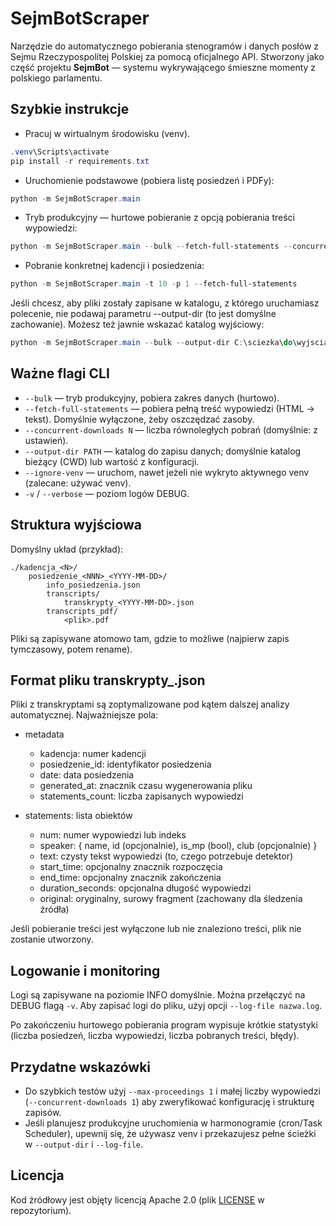 # SejmBotScraper

Narzędzie do automatycznego pobierania stenogramów i danych posłów z Sejmu Rzeczypospolitej Polskiej za pomocą
oficjalnego API. Stworzony jako część projektu **SejmBot** — systemu wykrywającego śmieszne momenty z polskiego
parlamentu.

## Szybkie instrukcje

- Pracuj w wirtualnym środowisku (venv).

```powershell
.venv\Scripts\activate
pip install -r requirements.txt
```

- Uruchomienie podstawowe (pobiera listę posiedzeń i PDFy):

```powershell
python -m SejmBotScraper.main
```

- Tryb produkcyjny — hurtowe pobieranie z opcją pobierania treści wypowiedzi:

```powershell
python -m SejmBotScraper.main --bulk --fetch-full-statements --concurrent-downloads 4
```

- Pobranie konkretnej kadencji i posiedzenia:

```powershell
python -m SejmBotScraper.main -t 10 -p 1 --fetch-full-statements
```

Jeśli chcesz, aby pliki zostały zapisane w katalogu, z którego uruchamiasz polecenie, nie podawaj parametru --output-dir
(to jest domyślne zachowanie). Możesz też jawnie wskazać katalog wyjściowy:

```powershell
python -m SejmBotScraper.main --bulk --output-dir C:\sciezka\do\wyjscia
```

## Ważne flagi CLI

- `--bulk` — tryb produkcyjny, pobiera zakres danych (hurtowo).
- `--fetch-full-statements` — pobiera pełną treść wypowiedzi (HTML -> tekst). Domyślnie wyłączone, żeby oszczędzać zasoby.
- `--concurrent-downloads N` — liczba równoległych pobrań (domyślnie: z ustawień).
- `--output-dir PATH` — katalog do zapisu danych; domyślnie katalog bieżący (CWD) lub wartość z konfiguracji.
- `--ignore-venv` — uruchom, nawet jeżeli nie wykryto aktywnego venv (zalecane: używać venv).
- `-v` / `--verbose` — poziom logów DEBUG.

## Struktura wyjściowa

Domyślny układ (przykład):

```
./kadencja_<N>/
    posiedzenie_<NNN>_<YYYY-MM-DD>/
        info_posiedzenia.json
        transcripts/
            transkrypty_<YYYY-MM-DD>.json
        transcripts_pdf/
            <plik>.pdf
```

Pliki są zapisywane atomowo tam, gdzie to możliwe (najpierw zapis tymczasowy, potem rename).

## Format pliku transkrypty\_<YYYY-MM-DD>.json

Pliki z transkryptami są zoptymalizowane pod kątem dalszej analizy automatycznej. Najważniejsze pola:

- metadata

  - kadencja: numer kadencji
  - posiedzenie_id: identyfikator posiedzenia
  - date: data posiedzenia
  - generated_at: znacznik czasu wygenerowania pliku
  - statements_count: liczba zapisanych wypowiedzi

- statements: lista obiektów
  - num: numer wypowiedzi lub indeks
  - speaker: { name, id (opcjonalnie), is_mp (bool), club (opcjonalnie) }
  - text: czysty tekst wypowiedzi (to, czego potrzebuje detektor)
  - start_time: opcjonalny znacznik rozpoczęcia
  - end_time: opcjonalny znacznik zakończenia
  - duration_seconds: opcjonalna długość wypowiedzi
  - original: oryginalny, surowy fragment (zachowany dla śledzenia źródła)

Jeśli pobieranie treści jest wyłączone lub nie znaleziono treści, plik nie zostanie utworzony.

## Logowanie i monitoring

Logi są zapisywane na poziomie INFO domyślnie. Można przełączyć na DEBUG flagą `-v`. Aby zapisać logi do pliku, użyj
opcji `--log-file nazwa.log`.

Po zakończeniu hurtowego pobierania program wypisuje krótkie statystyki (liczba posiedzeń, liczba wypowiedzi, liczba
pobranych treści, błędy).

## Przydatne wskazówki

- Do szybkich testów użyj `--max-proceedings 1` i małej liczby wypowiedzi (`--concurrent-downloads 1`) aby zweryfikować
  konfigurację i strukturę zapisów.
- Jeśli planujesz produkcyjne uruchomienia w harmonogramie (cron/Task Scheduler), upewnij się, że używasz venv i
  przekazujesz pełne ścieżki w `--output-dir` i `--log-file`.

## Licencja

Kod źródłowy jest objęty licencją Apache 2.0 (plik [LICENSE](https://github.com/philornot/SejmBot/blob/main/LICENSE) w repozytorium).
